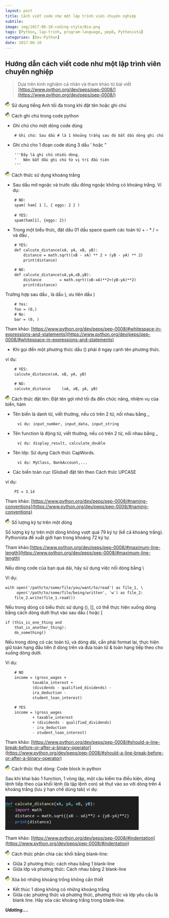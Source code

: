 ```yaml
---
layout: post
title: Cách viết code như một lập trình viên chuyên nghiệp
subtile: 
image: img/2017-06-10-coding-style/Bia.png
tags: [Python, lap-trinh, program-language, pep8, Pythonista]
categories: [Dev-Python]
date: 2017-06-10
---
```



## Hướng dẫn cách viết code như một lập trình viên chuyên nghiệp

>Dựa trên kinh nghiệm cá nhân và tham khảo từ bài viết [https://www.python.org/dev/peps/pep-0008/](https://www.python.org/dev/peps/pep-0008/)

![codeblock](/img/2017-06-10-coding-style/python.ico) Sử dụng tiếng Anh tối đa trong khi đặt tên hoặc ghi chú

![codeblock](/img/2017-06-10-coding-style/python.ico) Cách ghi chú trong code python
- Ghi chú cho một dòng code dùng 

```
    # Ghi chú: Sau dấu # là 1 khoảng trắng sau đó bắt dầu dòng ghi chú
```

- Ghi chú cho 1 đoạn code dùng 3 dấu ' hoặc "

```
    '''Đây là ghi chú nhiều dòng.
    '   Nên bắt đầu ghi chú từ vị trí đầu tiên
    '''
```

![codeblock](/img/2017-06-10-coding-style/python.ico) Cách thức sử dụng khoảng trắng

- Sau dấu mở ngoặc và trước dấu đóng ngoặc không có khoảng trắng.
Ví dụ:

```
    # NO: 
    spam( ham[ 1 ], { eggs: 2 } )

    # YES:
    spam(ham[1], {eggs: 2})
```

- Trong một biểu thức, đặt dấu 01 dấu space quanh các toán tử + - * / = và dấu , 

```
    # YES:
    def calcute_distance(xA, yA, xB, yB):
        distance = math.sqrt((xB - xA) ** 2 + (yB - yA) ** 2)
        print(distance)
```

```
    # NO:
    def calcute_distance(xA,yA,xB,yB):
        distance        = math.sqrt((xB-xA)**2+(yB-yA)**2)
        print(distance)
```

Trường hợp sau dấu , là dấu ), ưu tiên dấu )

```
    # Yes: 
    foo = (0,)
    # No:
    bar = (0, )
```

Tham khảo: [https://www.python.org/dev/peps/pep-0008/#whitespace-in-expressions-and-statements](https://www.python.org/dev/peps/pep-0008/#whitespace-in-expressions-and-statements)

- Khi gọi đến một phương thức dấu () phải ở ngay cạnh tên phương thức.

ví dụ:

```
    # YES:
    calcute_distance(xA, xB, yA, yB)
```

```
    # NO:
    calcute_distance     (xA, xB, yA, yB)
```

![codeblock](/img/2017-06-10-coding-style/python.ico) Cách thức đặt tên: 
Đặt tên gợi nhớ tối đa đến chức năng, nhiệm vụ của biến, hàm

- Tên biến là danh từ, viết thường, nếu có trên 2 từ, nối nhau bằng _
        
        ví dụ: input_number, input_data, input_string

- Tên function là động từ, viết thường, nếu có trên 2 từ, nối nhau bằng _
        
        ví dụ: display_result, calculate_double
- Tên lớp: Sử dụng Cách thức CapWords. 
        
        ví dụ: MyClass, BankAccount,...

- Các biến toàn cục (Global) đặt tên theo Cách thức UPCASE

ví dụ: 

```
    PI = 3.14
```

Tham khảo:  [https://www.python.org/dev/peps/pep-0008/#naming-conventions](https://www.python.org/dev/peps/pep-0008/#naming-conventions)

![codeblock](/img/2017-06-10-coding-style/python.ico) Số lượng ký tự trên một dòng

Số lượng ký tự trên một dòng không vượt quá 79 ký tự (kể cả khoảng trắng). Pythonista đề xuất giới hạn trong khoảng 72 ký tự.


Tham khảo:[https://www.python.org/dev/peps/pep-0008/#maximum-line-length](https://www.python.org/dev/peps/pep-0008/#maximum-line-length)

Nếu dòng code của bạn quá dài, hãy sử dụng việc nối dòng bằng \

Ví dụ: 
```
with open('/path/to/some/file/you/want/to/read') as file_1, \
     open('/path/to/some/file/being/written', 'w') as file_2:
    file_2.write(file_1.read())
```

Nếu trong dòng có biểu thức sử dụng (), [], có thể thực hiện xuống dòng bằng cách dòng dưới thụt vào sau dấu ( hoặc [

```
if (this_is_one_thing and
    that_is_another_thing):
    do_something()
```

Nếu trong dòng có các toán tử, và dòng dài, cần phải format lại, thực hiện giữ toán hạng đầu tiên ở dòng trên và đưa toán tử & toán hạng tiếp theo cho xuống dòng dưới.

Ví dụ: 
```
    # NO
    income = (gross_wages +
            taxable_interest +
            (dividends - qualified_dividends) -
            ira_deduction -
            student_loan_interest)
```

```
    # YES
    income = (gross_wages
            + taxable_interest
            + (dividends - qualified_dividends)
            - ira_deduction
            - student_loan_interest)
```
Tham khảo: [https://www.python.org/dev/peps/pep-0008/#should-a-line-break-before-or-after-a-binary-operator](https://www.python.org/dev/peps/pep-0008/#should-a-line-break-before-or-after-a-binary-operator)

![codeblock](/img/2017-06-10-coding-style/python.ico) Cách thức thụt dòng: Code block in python

Sau khi khai báo 1 function, 1 vòng lặp, một câu kiểm tra điều kiện, dòng lệnh tiếp theo của khối lệnh (là tập lệnh con) sẽ thụt vào so với dòng trên 4 khoảng trắng (lưu ý hạn chế dùng tab)
ví dụ:

![codeblock](/img/2017-06-10-coding-style/coding_block.png)

Tham khảo: 
[https://www.python.org/dev/peps/pep-0008/#indentation](https://www.python.org/dev/peps/pep-0008/#indentation)

![codeblock](/img/2017-06-10-coding-style/python.ico) Cách thức phân chia các khối bằng blank-line:

- Giữa 2 phương thức: cách nhau bằng 1 blank-line
- Giữa lớp và phương thức: Cách nhau bằng 2 blank-line



![codeblock](/img/2017-06-10-coding-style/python.ico) Xóa bỏ những khoảng trống không cần thiết
- Kết thúc 1 dòng không có những khoảng trắng
- Giữa các phương thức và phương thức, phương thức và lớp yêu cầu là blank line. Hãy xóa các khoảng trắng trong blank-line.


**_Udating...._**